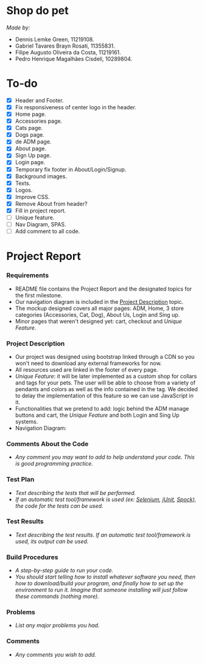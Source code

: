 # Shop do pet
*Made by:*
- Dennis Lemke Green, 11219108.
- Gabriel Tavares Brayn Rosati, 11355831.
- Filipe Augusto Oliveira da Costa, 11219161.
- Pedro Henrique Magalhães Cisdeli, 10289804.
# To-do
- [x] Header and Footer.
- [x] Fix responsiveness of center logo in the header.
- [x] Home page.
- [x] Accessories page.
- [x] Cats page.
- [x] Dogs page.
- [x] de ADM page.
- [x] About page.
- [x] Sign Up page.
- [x] Login page.
- [x] Temporary fix footer in About/Login/Signup.
- [x] Background images.
- [x] Texts.
- [x] Logos.
- [x] Improve CSS.
- [x] Remove About from header?
- [x] Fill in project report.
- [ ] Unique feature.
- [ ] Nav Diagram, SPAS.
- [ ] Add comment to all code.

# Project Report
### Requirements
* README file contains the Project Report and the designated topics for the first milestone.
* Our navigation diagram is included in the [Project Description](#Project-Description) topic.
* The mockup designed covers all major pages: ADM, Home, 3 store categories (Accessories, Cat, Dog), About Us, Login and Sing up.
* Minor pages that weren't designed yet: cart, checkout and _Unique Feature_.
### Project Description
* Our project was designed using bootstrap linked through a CDN so you won't need to download any external frameworks for now.
* All resources used are linked in the footer of every page.
* _Unique Feature_: it will be later implemented as a custom shop for collars and tags for your pets. The user will be able to choose from a variety of pendants and colors as well as the info contained in the tag. We decided to delay the implementation of this feature so we can use JavaScript in it.
* Functionalities that we pretend to add: logic behind the ADM manage buttons and cart, the _Unique Feature_ and both Login and Sing Up systems.  
* Navigation Diagram:
### Comments About the Code
* _Any comment you may want to add to help understand your code. This is good programming practice._
### Test Plan
* _Text describing the tests that will be performed._
* _If an automatic test tool/framework is used (ex: [Selenium](https://www.selenium.dev/), [jUnit](https://junit.org/junit5/), [Spock](https://spockframework.org/)), the code for the tests can be used._
### Test Results
* _Text describing the test results. If an automatic test tool/framework is used, its output can be used._
### Build Procedures
* _A step-by-step guide to run your code._
* _You should start telling how to install whatever software you need, then how to download/build your program, and finally how to set up the environment to run it. Imagine that someone installing will just follow these commands (nothing more)._
### Problems
* _List any major problems you had._
### Comments
* _Any comments you wish to add._

